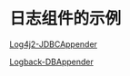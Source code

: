 # 日志组件的示例

[Log4j2-JDBCAppender](Log4j2-JDBCAppender/Log4j2-JDBCAppender.md)

[Logback-DBAppender](Logback-DBAppender/Logback-DBAppender.md)